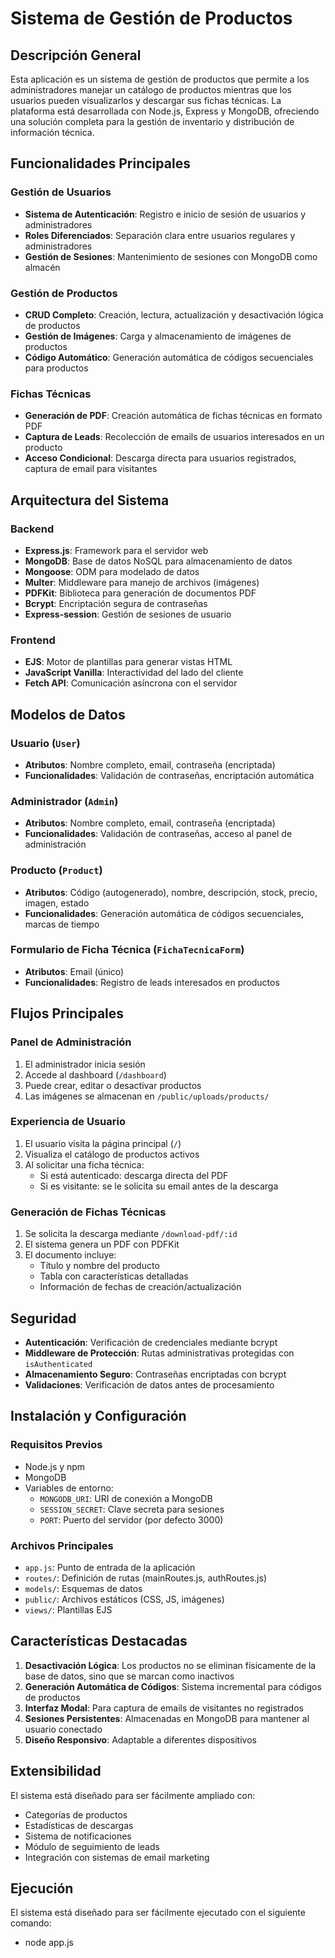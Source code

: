 # Sistema de Gestión de Productos

## Descripción General

Esta aplicación es un sistema de gestión de productos que permite a los administradores manejar un catálogo de productos mientras que los usuarios pueden visualizarlos y descargar sus fichas técnicas. La plataforma está desarrollada con Node.js, Express y MongoDB, ofreciendo una solución completa para la gestión de inventario y distribución de información técnica.

## Funcionalidades Principales

### Gestión de Usuarios
- **Sistema de Autenticación**: Registro e inicio de sesión de usuarios y administradores
- **Roles Diferenciados**: Separación clara entre usuarios regulares y administradores
- **Gestión de Sesiones**: Mantenimiento de sesiones con MongoDB como almacén

### Gestión de Productos
- **CRUD Completo**: Creación, lectura, actualización y desactivación lógica de productos
- **Gestión de Imágenes**: Carga y almacenamiento de imágenes de productos
- **Código Automático**: Generación automática de códigos secuenciales para productos

### Fichas Técnicas
- **Generación de PDF**: Creación automática de fichas técnicas en formato PDF
- **Captura de Leads**: Recolección de emails de usuarios interesados en un producto
- **Acceso Condicional**: Descarga directa para usuarios registrados, captura de email para visitantes

## Arquitectura del Sistema

### Backend
- **Express.js**: Framework para el servidor web
- **MongoDB**: Base de datos NoSQL para almacenamiento de datos
- **Mongoose**: ODM para modelado de datos
- **Multer**: Middleware para manejo de archivos (imágenes)
- **PDFKit**: Biblioteca para generación de documentos PDF
- **Bcrypt**: Encriptación segura de contraseñas
- **Express-session**: Gestión de sesiones de usuario

### Frontend
- **EJS**: Motor de plantillas para generar vistas HTML
- **JavaScript Vanilla**: Interactividad del lado del cliente
- **Fetch API**: Comunicación asíncrona con el servidor

## Modelos de Datos

### Usuario (`User`)
- **Atributos**: Nombre completo, email, contraseña (encriptada)
- **Funcionalidades**: Validación de contraseñas, encriptación automática

### Administrador (`Admin`)
- **Atributos**: Nombre completo, email, contraseña (encriptada)
- **Funcionalidades**: Validación de contraseñas, acceso al panel de administración

### Producto (`Product`)
- **Atributos**: Código (autogenerado), nombre, descripción, stock, precio, imagen, estado
- **Funcionalidades**: Generación automática de códigos secuenciales, marcas de tiempo

### Formulario de Ficha Técnica (`FichaTecnicaForm`)
- **Atributos**: Email (único)
- **Funcionalidades**: Registro de leads interesados en productos

## Flujos Principales

### Panel de Administración
1. El administrador inicia sesión
2. Accede al dashboard (`/dashboard`)
3. Puede crear, editar o desactivar productos
4. Las imágenes se almacenan en `/public/uploads/products/`

### Experiencia de Usuario
1. El usuario visita la página principal (`/`)
2. Visualiza el catálogo de productos activos
3. Al solicitar una ficha técnica:
   - Si está autenticado: descarga directa del PDF
   - Si es visitante: se le solicita su email antes de la descarga

### Generación de Fichas Técnicas
1. Se solicita la descarga mediante `/download-pdf/:id`
2. El sistema genera un PDF con PDFKit
3. El documento incluye:
   - Título y nombre del producto
   - Tabla con características detalladas
   - Información de fechas de creación/actualización

## Seguridad

- **Autenticación**: Verificación de credenciales mediante bcrypt
- **Middleware de Protección**: Rutas administrativas protegidas con `isAuthenticated`
- **Almacenamiento Seguro**: Contraseñas encriptadas con bcrypt
- **Validaciones**: Verificación de datos antes de procesamiento

## Instalación y Configuración

### Requisitos Previos
- Node.js y npm
- MongoDB
- Variables de entorno:
  - `MONGODB_URI`: URI de conexión a MongoDB
  - `SESSION_SECRET`: Clave secreta para sesiones
  - `PORT`: Puerto del servidor (por defecto 3000)

### Archivos Principales
- `app.js`: Punto de entrada de la aplicación
- `routes/`: Definición de rutas (mainRoutes.js, authRoutes.js)
- `models/`: Esquemas de datos
- `public/`: Archivos estáticos (CSS, JS, imágenes)
- `views/`: Plantillas EJS

## Características Destacadas

1. **Desactivación Lógica**: Los productos no se eliminan físicamente de la base de datos, sino que se marcan como inactivos
2. **Generación Automática de Códigos**: Sistema incremental para códigos de productos
3. **Interfaz Modal**: Para captura de emails de visitantes no registrados
4. **Sesiones Persistentes**: Almacenadas en MongoDB para mantener al usuario conectado
5. **Diseño Responsivo**: Adaptable a diferentes dispositivos

## Extensibilidad

El sistema está diseñado para ser fácilmente ampliado con:
- Categorías de productos
- Estadísticas de descargas
- Sistema de notificaciones
- Módulo de seguimiento de leads
- Integración con sistemas de email marketing

## Ejecución

El sistema está diseñado para ser fácilmente ejecutado con el siguiente comando:
- node app.js
